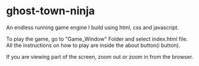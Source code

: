 # ghost-town-ninja
An endless running game engine I build using html, css and javascript.

To play the game, go to "Game_Window" Folder and select index.html file. All the instructions on how to play are inside the about button(i button).

If you are viewing part of the screen, zoom out or zoom in from the browser.
